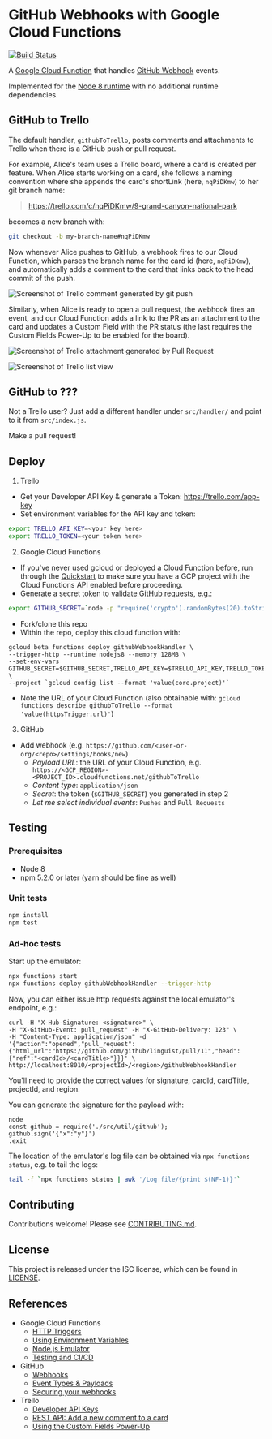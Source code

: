# GitHub Webhooks with Google Cloud Functions

[![Build Status](https://travis-ci.com/eddies/github-webhook-cloud-function.svg?branch=master)](https://travis-ci.com/eddies/github-webhook-cloud-function)

A [Google Cloud Function](https://cloud.google.com/functions/) that handles [GitHub Webhook](https://developer.github.com/webhooks/) events.

Implemented for the [Node 8 runtime](https://cloud.google.com/functions/docs/concepts/nodejs-8-runtime) with no additional runtime dependencies.

## GitHub to Trello

The default handler, `githubToTrello`, posts comments and attachments to Trello when there is a GitHub push or pull request.

For example, Alice's team uses a Trello board, where a card is created per feature. When Alice starts working on a card, she follows a naming convention where she appends the card's shortLink (here, `nqPiDKmw`) to her git branch name:

> https://trello.com/c/nqPiDKmw/9-grand-canyon-national-park

becomes a new branch with:
```bash
git checkout -b my-branch-name#nqPiDKmw
```

Now whenever Alice pushes to GitHub, a webhook fires to our Cloud Function, which parses the branch name for the card id (here, `nqPiDKmw`), and automatically adds a comment to the card that links back to the head commit of the push.

![Screenshot of Trello comment generated by git push](docs/images/push-comment.png?raw=true "Trello Comment from push event")

Similarly, when Alice is ready to open a pull request, the webhook fires an event, and our Cloud Function adds a link to the PR as an attachment to the card and updates a Custom Field with the PR status (the last requires the Custom Fields Power-Up to be enabled for the board).

![Screenshot of Trello attachment generated by Pull Request](docs/images/pull-attachment.png?raw=true "Trello Attachment from pull_request event")

![Screenshot of Trello list view](docs/images/trello-list-view.png?raw=true "Trello List")

## GitHub to ???
Not a Trello user? Just add a different handler under `src/handler/` and point to it from `src/index.js`.

Make a pull request!

## Deploy

1. Trello
  * Get your Developer API Key & generate a Token: https://trello.com/app-key
  * Set environment variables for the API key and token:
  ```bash
  export TRELLO_API_KEY=<your key here>
  export TRELLO_TOKEN=<your token here>
  ```
2. Google Cloud Functions
  * If you've never used gcloud or deployed a Cloud Function before, run through the [Quickstart](https://cloud.google.com/functions/docs/quickstart#functions-update-install-gcloud-node8) to make sure you have a GCP project with the Cloud Functions API enabled before proceeding.
  * Generate a secret token to [validate GitHub requests](https://developer.github.com/webhooks/securing/), e.g.:
  ```bash
  export GITHUB_SECRET=`node -p "require('crypto').randomBytes(20).toString('hex');"`
  ```
  * Fork/clone this repo
  * Within the repo, deploy this cloud function with:
  ```
  gcloud beta functions deploy githubWebhookHandler \
  --trigger-http --runtime nodejs8 --memory 128MB \
  --set-env-vars GITHUB_SECRET=$GITHUB_SECRET,TRELLO_API_KEY=$TRELLO_API_KEY,TRELLO_TOKEN=$TRELLO_TOKEN \
  --project `gcloud config list --format 'value(core.project)'`
  ```
  * Note the URL of your Cloud Function (also obtainable with: `gcloud functions describe githubToTrello --format 'value(httpsTrigger.url)'`)
3. GitHub
  * Add webhook (e.g. `https://github.com/<user-or-org/<repo>/settings/hooks/new`)
    * *Payload URL*: the URL of your Cloud Function, e.g. `
https://<GCP_REGION>-<PROJECT_ID>.cloudfunctions.net/githubToTrello`
    * *Content type*: `application/json`
    * *Secret*: the token (`$GITHUB_SECRET`) you generated in step 2
    * *Let me select individual events*: `Pushes` and `Pull Requests`


## Testing

### Prerequisites
* Node 8
* npm 5.2.0 or later (yarn should be fine as well)

### Unit tests
```bash
npm install
npm test
```

### Ad-hoc tests

Start up the emulator:

```bash
npx functions start
npx functions deploy githubWebhookHandler --trigger-http
```

Now, you can either issue http requests against the local emulator's endpoint, e.g.:

```
curl -H "X-Hub-Signature: <signature>" \
-H "X-GitHub-Event: pull_request" -H "X-GitHub-Delivery: 123" \
-H "Content-Type: application/json" -d '{"action":"opened","pull_request":{"html_url":"https://github.com/github/linguist/pull/11","head":{"ref":"<cardId>/<cardTitle>"}}}' \
http://localhost:8010/<projectId>/<region>/githubWebhookHandler
```

You'll need to provide the correct values for signature, cardId, cardTitle, projectId, and region.

You can generate the signature for the payload with:

```
node
const github = require('./src/util/github');
github.sign('{"x":"y"}')
.exit
```

The location of the emulator's log file can be obtained via `npx functions status`, e.g. to tail the logs:

```bash
tail -f `npx functions status | awk '/Log file/{print $(NF-1)}'`
```

## Contributing
Contributions welcome! Please see [CONTRIBUTING.md](docs/CONTRIBUTING.md).

## License
This project is released under the ISC license, which can be found in [LICENSE](LICENSE).

## References
* Google Cloud Functions
  * [HTTP Triggers](https://cloud.google.com/functions/docs/calling/http)
  * [Using Environment Variables](https://cloud.google.com/functions/docs/env-var)
  * [Node.js Emulator](https://cloud.google.com/functions/docs/emulator)
  * [Testing and CI/CD](https://cloud.google.com/functions/docs/bestpractices/testing)
* GitHub
  * [Webhooks](https://developer.github.com/webhooks/)
  * [Event Types & Payloads](https://developer.github.com/v3/activity/events/types/)
  * [Securing your webhooks](https://developer.github.com/webhooks/securing/)
* Trello
  * [Developer API Keys](https://trello.com/app-key)
  * [REST API: Add a new comment to a card](https://trello.readme.io/reference#cardsidactionscomments)
  * [Using the Custom Fields Power-Up](https://help.trello.com/article/1067-using-the-custom-fields-power-up)
